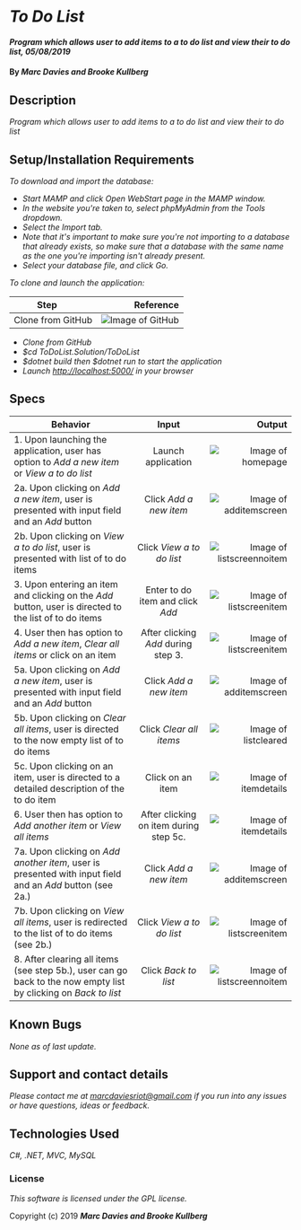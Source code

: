 # _To Do List_

#### _Program which allows user to add items to a to do list and view their to do list, 05/08/2019_

#### By _**Marc Davies and Brooke Kullberg**_

## Description

_Program which allows user to add items to a to do list and view their to do list_

## Setup/Installation Requirements

_To download and import the database:_

* _Start MAMP and click Open WebStart page in the MAMP window._
* _In the website you're taken to, select phpMyAdmin from the Tools dropdown._
* _Select the Import tab._
* _Note that it's important to make sure you're not importing to a database that already exists, so make sure that a database with the same name as the one you're importing isn't already present._
* _Select your database file, and click Go._

_To clone and launch the application:_

| Step &nbsp;&nbsp;&nbsp;&nbsp;  | Reference  |
| :-------------: | -----:|
| Clone from GitHub | ![Image of GitHub](https://i.imgur.com/cDAopFr.png) |

* _Clone from GitHub_
* _$cd ToDoList.Solution/ToDoList_
* _$dotnet build then $dotnet run to start the application_
* _Launch [http://localhost:5000/](http://localhost:5000/) in your browser_

## Specs

| Behavior | Input | Output |
| ------------- |:-------------:| -----:|
| 1. Upon launching the application, user has option to *Add a new item* or *View a to do list* | Launch application | ![Image of homepage](https://i.imgur.com/da8KI8G.png) |
| 2a. Upon clicking on *Add a new item*, user is presented with input field and an *Add* button | Click *Add a new item* | ![Image of additemscreen](https://i.imgur.com/LNIfJMp.png) |
| 2b. Upon clicking on  *View a to do list*, user is presented with list of to do items | Click  *View a to do list* | ![Image of listscreennoitem](https://i.imgur.com/rDCm0rB.png) |
| 3. Upon entering an item and clicking on the *Add* button, user is directed to the list of to do items | Enter to do item and click *Add* | ![Image of listscreenitem](https://i.imgur.com/LtFnxkj.png) |
| 4. User then has option to *Add a new item*, *Clear all items* or click on an item | After clicking *Add* during step 3. | ![Image of listscreenitem](https://i.imgur.com/LtFnxkj.png) |
| 5a. Upon clicking on *Add a new item*, user is presented with input field and an *Add* button | Click *Add a new item* | ![Image of additemscreen](https://i.imgur.com/LNIfJMp.png) |
| 5b. Upon clicking on *Clear all items*, user is directed to the now empty list of to do items | Click *Clear all items* | ![Image of listcleared](https://i.imgur.com/kBwqow2.png) |
| 5c. Upon clicking on an item, user is directed to a detailed description of the to do item | Click on an item | ![Image of itemdetails](https://i.imgur.com/xJI4NuZ.png) |
| 6. User then has option to *Add another item* or *View all items* | After clicking on item during step 5c. | ![Image of itemdetails](https://i.imgur.com/xJI4NuZ.png) |
| 7a. Upon clicking on *Add another item*, user is presented with input field and an *Add* button (see 2a.) | Click *Add a new item* | ![Image of additemscreen](https://i.imgur.com/LNIfJMp.png) |
| 7b. Upon clicking on  *View all items*, user is redirected to the list of to do items (see 2b.) | Click *View a to do list* | ![Image of listscreenitem](https://i.imgur.com/LtFnxkj.png) |
| 8. After clearing all items (see step 5b.), user can go back to the now empty list by clicking on *Back to list* | Click *Back to list* | ![Image of listscreennoitem](https://i.imgur.com/rDCm0rB.png) |

## Known Bugs

_None as of last update._

## Support and contact details

_Please contact me at marcdaviesriot@gmail.com if you run into any issues or have questions, ideas or feedback._

## Technologies Used

_C#, .NET, MVC, MySQL_

### License

*This software is licensed under the GPL license.*

Copyright (c) 2019 **_Marc Davies and Brooke Kullberg_**
